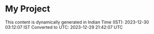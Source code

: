 # My Project

This content is dynamically generated in Indian Time (IST): 2023-12-30 03:12:07 IST
Converted to UTC: 2023-12-29 21:42:07 UTC
